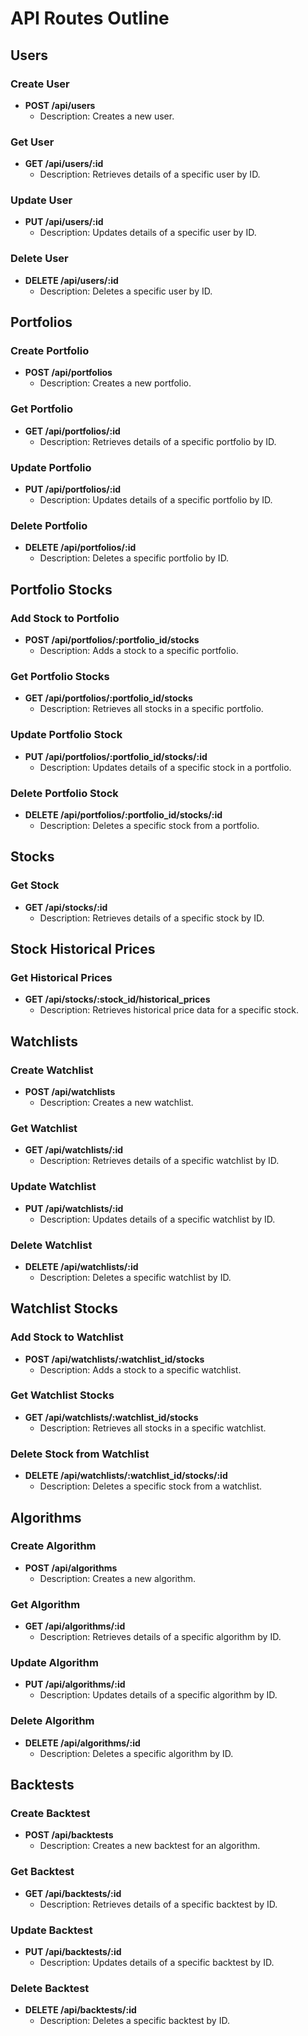 # API Routes Outline

## Users

### Create User
- **POST /api/users**
  - Description: Creates a new user.

### Get User
- **GET /api/users/:id**
  - Description: Retrieves details of a specific user by ID.

### Update User
- **PUT /api/users/:id**
  - Description: Updates details of a specific user by ID.

### Delete User
- **DELETE /api/users/:id**
  - Description: Deletes a specific user by ID.

## Portfolios

### Create Portfolio
- **POST /api/portfolios**
  - Description: Creates a new portfolio.

### Get Portfolio
- **GET /api/portfolios/:id**
  - Description: Retrieves details of a specific portfolio by ID.

### Update Portfolio
- **PUT /api/portfolios/:id**
  - Description: Updates details of a specific portfolio by ID.

### Delete Portfolio
- **DELETE /api/portfolios/:id**
  - Description: Deletes a specific portfolio by ID.

## Portfolio Stocks

### Add Stock to Portfolio
- **POST /api/portfolios/:portfolio_id/stocks**
  - Description: Adds a stock to a specific portfolio.

### Get Portfolio Stocks
- **GET /api/portfolios/:portfolio_id/stocks**
  - Description: Retrieves all stocks in a specific portfolio.

### Update Portfolio Stock
- **PUT /api/portfolios/:portfolio_id/stocks/:id**
  - Description: Updates details of a specific stock in a portfolio.

### Delete Portfolio Stock
- **DELETE /api/portfolios/:portfolio_id/stocks/:id**
  - Description: Deletes a specific stock from a portfolio.

## Stocks

### Get Stock
- **GET /api/stocks/:id**
  - Description: Retrieves details of a specific stock by ID.

## Stock Historical Prices

### Get Historical Prices
- **GET /api/stocks/:stock_id/historical_prices**
  - Description: Retrieves historical price data for a specific stock.


## Watchlists

### Create Watchlist
- **POST /api/watchlists**
  - Description: Creates a new watchlist.

### Get Watchlist
- **GET /api/watchlists/:id**
  - Description: Retrieves details of a specific watchlist by ID.

### Update Watchlist
- **PUT /api/watchlists/:id**
  - Description: Updates details of a specific watchlist by ID.

### Delete Watchlist
- **DELETE /api/watchlists/:id**
  - Description: Deletes a specific watchlist by ID.

## Watchlist Stocks

### Add Stock to Watchlist
- **POST /api/watchlists/:watchlist_id/stocks**
  - Description: Adds a stock to a specific watchlist.

### Get Watchlist Stocks
- **GET /api/watchlists/:watchlist_id/stocks**
  - Description: Retrieves all stocks in a specific watchlist.

### Delete Stock from Watchlist
- **DELETE /api/watchlists/:watchlist_id/stocks/:id**
  - Description: Deletes a specific stock from a watchlist.

## Algorithms

### Create Algorithm
- **POST /api/algorithms**
  - Description: Creates a new algorithm.

### Get Algorithm
- **GET /api/algorithms/:id**
  - Description: Retrieves details of a specific algorithm by ID.

### Update Algorithm
- **PUT /api/algorithms/:id**
  - Description: Updates details of a specific algorithm by ID.

### Delete Algorithm
- **DELETE /api/algorithms/:id**
  - Description: Deletes a specific algorithm by ID.


## Backtests

### Create Backtest
- **POST /api/backtests**
  - Description: Creates a new backtest for an algorithm.

### Get Backtest
- **GET /api/backtests/:id**
  - Description: Retrieves details of a specific backtest by ID.

### Update Backtest
- **PUT /api/backtests/:id**
  - Description: Updates details of a specific backtest by ID.

### Delete Backtest
- **DELETE /api/backtests/:id**
  - Description: Deletes a specific backtest by ID.
